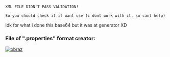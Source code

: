 `XML FILE DIDN'T PASS VALIDATION!`

`So you should check it if want use (i dont work with it, so cant help)` 
 
 Idk for what i done this base64 but it was at generator XD 

### File of ".properties" format creator:
[![obraz](https://user-images.githubusercontent.com/97324814/222839331-1b903b84-00ed-469b-9f38-6a957c962861.png)](https://docs.spring.io/spring-boot/docs/2.1.11.RELEASE/reference/html/common-application-properties.html)

